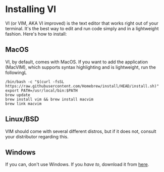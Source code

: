 # Installing VI

VI (or VIM, AKA VI improved) is the text editor that works right out of your terminal. It's the best way to edit and run code simply and in a lightweight fashion. Here's how to install:

## MacOS

VI, by default, comes with MacOS. If you want to add the application (MacVIM), which supports syntax highlighting and is lightweight, run the followingL

```
/bin/bash -c "$(curl -fsSL https://raw.githubusercontent.com/Homebrew/install/HEAD/install.sh)"
export PATH=/usr/local/bin:$PATH
brew update
brew install vim && brew install macvim
brew link macvim
```

## Linux/BSD

VIM should come with several different distros, but if it does not, consult your distributor regarding this.

## Windows

If you can, don't use Windows. If you *have to*, download it from [here][vim-download-windows].

[vim-download-windows]: https://www.vim.org/download.php#pc
